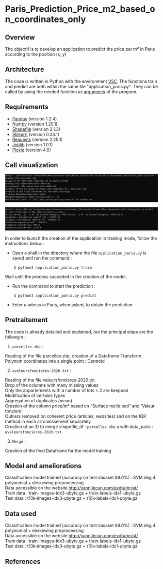 # Paris_Prediction_Price_m2_based_on_coordinates_only

## Overview
The objectif is to develop an application to predict the price per m² in Paris according to the position (x, y)

##  Architecture

The code is written in Python with the environment [VSC](https://code.visualstudio.com/docs/languages/python). The functions train and predict are both within the same file "application_paris.py".
They can be called by using the needed function as [arguments](https://www.tutorialspoint.com/python/python_command_line_arguments.htm)  of the program.

##  Requirements

* [Pandas](https://pandas.pydata.org/docs/getting_started/install.html) (version 1.2.4)
* [Numpy](https://numpy.org/install/) (version 1.20.1)
* [Shapefile](https://pypi.org/project/pyshp/) (version 2.1.3)
* [Sklearn](https://scikit-learn.org/stable/install.html) (version 0.24.1)
* [Requests](https://pypi.org/project/requests/) (version 2.25.1)
* [Joblib](https://joblib.readthedocs.io/en/latest/installing.html) (version 1.0.1)
* [Pickle](https://pypi.org/project/pickle-mixin/) (version 4.0)

##  Call visualization
<p align="center">
<img src="img/train.PNG" alt="drawing" width="700"/>
</p>
<p align="center">
<img src="img/predict.PNG" alt="drawing" width="700"/>
</p>

In order to launch the creation of the application in training mode, follow the instructions below :

- Open a shell in the directory where the file ```application_paris.py``` is saved and run the command :
```
    $ python3 application_paris.py train
```
Wait until the process succeded in the creation of the model.

- Run the command to start the prediction :
```
    $ python3 application_paris.py predict
```
- Enter a adress in Paris, when asked, to obtain the prediction

##  Pretraitement
The code is already detailed and explained, but the principal steps are the followgin :

1.  ```parcelles.shp``` :  

Reading of the file parcelles.shp, creation of a Dataframe
Transform Polynom coordinates into a single point : Centroid

2. ```avaleursfoncieres-2020.txt``` :  
 
Reading of the file valeursfoncieres-2020.txt  
Drop of the columns with many missing values  
Only the appartements with a number of lots < 2 are keepped  
Modification of certains types  
Aggregation of duplicates (mean)  
Creation of the column price/m² based on "Surface reelle bati" and 'Valeur fonciere'  
Outliers removed on coherent price (articles, websites) and on the IQR method in each arrondissement separately  
Creation of an ID to merge shapefile_df : ```parcelles.shp``` a with data_paris : ```avaleursfoncieres-2020.txt```  

3. ```Merge``` :  

Creation of the final Dataframe for the model training


## Model and ameliorations
Classification model trained (accuracy on test dasaset 98.6%) : SVM deg 4 polynomial + deskewing preprocessing  
Data accessible on the website http://yann.lecun.com/exdb/mnist/  
Train data : train-images-idx3-ubyte.gz + train-labels-idx1-ubyte.gz  
Test data : t10k-images-idx3-ubyte.gz + t10k-labels-idx1-ubyte.gz

## Data used
Classification model trained (accuracy on test dasaset 98.6%) : SVM deg 4 polynomial + deskewing preprocessing  
Data accessible on the website http://yann.lecun.com/exdb/mnist/  
Train data : train-images-idx3-ubyte.gz + train-labels-idx1-ubyte.gz  
Test data : t10k-images-idx3-ubyte.gz + t10k-labels-idx1-ubyte.gz  

##  References

